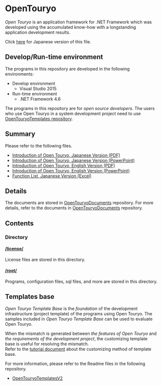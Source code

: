 # OpenTouryo
*Open Touryo* is an application framework for .NET Framework which was developed using the accumulated know-how with a longstanding application development results.

Click [here](Readme.ja.md) for Japanese version of this file.

## Develop/Run-time environment
The programs in this repository are developed in the following environments:

- Develop environment
  - Visual Studio 2015
- Run-time environment
  - .NET Framework 4.6

The programs in this repository are for *open source developers*.
The users who use Open Touryo in a system development project need to use [OpenTouryoTemplates repository](https://github.com/OpenTouryoProject/OpenTouryoTemplatesV2).

## Summary
Please refer to the following files.
 - [Introduction of Open Touryo, Japanese Version (PDF)](https://github.com/OpenTouryoProject/OpenTouryoDocuments/blob/master/documents/0_Introduction/ja-JP/Introduction.pdf)
 - [Introduction of Open Touryo, Japanese Version (PowerPoint)](https://github.com/OpenTouryoProject/OpenTouryoDocuments/blob/master/documents/0_Introduction/ja-JP/Introduction.pptx)
 - [Introduction of Open Touryo, English Version (PDF)](https://github.com/OpenTouryoProject/OpenTouryoDocuments/blob/master/documents/0_Introduction/en/Introduction_EN.pdf)
 - [Introduction of Open Touryo, English Version (PowerPoint)](https://github.com/OpenTouryoProject/OpenTouryoDocuments/blob/master/documents/0_Introduction/en/Introduction_EN.pptx)
 - [Function List, Japanese Version (Excel)](https://github.com/OpenTouryoProject/OpenTouryoDocuments/blob/master/documents/0_Introduction/ja-JP/Functional_list.xlsx)

## Details
The documents are stored in [OpenTouryoDocuments](https://github.com/OpenTouryoProject/OpenTouryoDocuments) repository.
For more details, refer to the documents in [OpenTouryoDocuments](https://github.com/OpenTouryoProject/OpenTouryoDocuments) repository.

## Contents

### Directory

#### [/license/](https://github.com/OpenTouryoProject/OpenTouryo/tree/master/license)
License files are stored in this directory.

#### [/root/](https://github.com/OpenTouryoProject/OpenTouryo/tree/master/root)
Programs, configuration files, sql files, and more are stored in this directory.

## Templates base
*Open Touryo Template Base* is the *foundation* of the development infrastructure (project template) of the programs using Open Touryo.
The samples included in *Open Touryo Template Base* can be used to evaluate Open Touryo. 

When the mismatch is generated between *the features of Open Touryo* and *the requirements of the development project*, the customizing template base is useful for resolving the mismatch.  
Refer to the [tutorial document](https://github.com/OpenTouryoProject/OpenTouryoDocuments/blob/master/documents/2_Tutorial/ja-JP/Tutorial_Template_development.doc) about the customizing method of template base.

For more information, please refer to the Readme files in the following repository.
 - [OpenTouryoTemplatesV2](https://github.com/OpenTouryoProject/OpenTouryoTemplatesV2)
